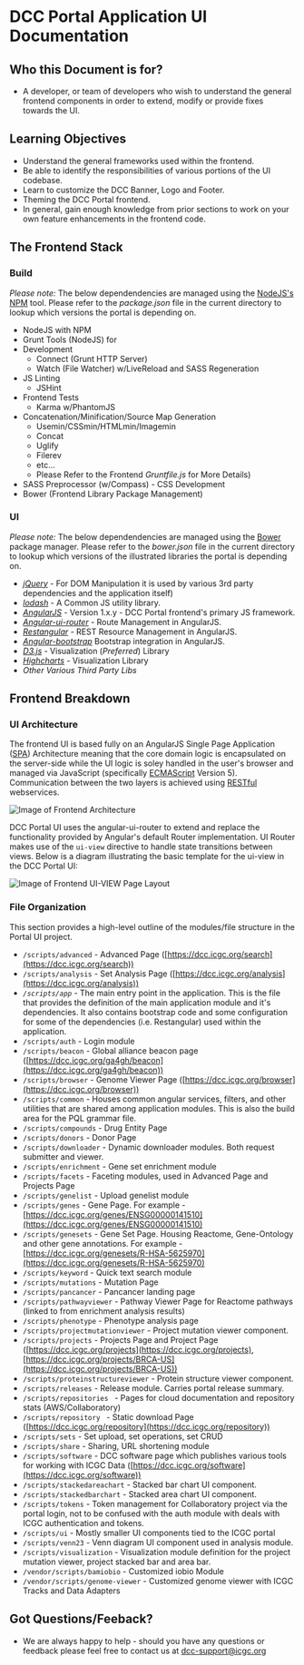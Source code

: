 # DCC Portal Application UI Documentation #




## Who this Document is for? ##

* A developer, or team of developers who wish to understand the general frontend
components in order to extend, modify or provide fixes towards the UI.




## Learning Objectives ##

* Understand the general frameworks used within the frontend.
* Be able to identify the responsibilities of various portions of the UI codebase.
* Learn to customize the DCC Banner, Logo and Footer.
* Theming the DCC Portal frontend.
* In general, gain enough knowledge from prior sections to work on your own feature enhancements in the frontend code.


## The Frontend Stack ##

### Build ###
*Please note:* The below dependendencies are managed using the [NodeJS's](https://nodejs.org) [NPM](https://www.npmjs.com/) tool. Please
refer to the *package.json* file in the current directory to lookup which versions the portal is depending on.


* NodeJS with NPM
* Grunt Tools (NodeJS) for
 * Development
    * Connect (Grunt HTTP Server)
    * Watch (File Watcher) w/LiveReload and SASS Regeneration
 * JS Linting
   * JSHint
 * Frontend Tests
   * Karma w/PhantomJS
 * Concatenation/Minification/Source Map Generation
   * Usemin/CSSmin/HTMLmin/Imagemin
   * Concat
   * Uglify
   * Filerev
   * etc...
   * Please Refer to the Frontend *Gruntfile.js* for More Details)
* SASS Preprocessor (w/Compass) - CSS Development
* Bower (Frontend Library Package Management)
 


### UI ###
*Please note:* The below dependendencies are managed using the [Bower](http://bower.io/) package manager. Please
refer to the *bower.json* file in the current directory to lookup which versions of the illustrated libraries the portal is depending on.

* *[jQuery](https://jquery.com/)* - For DOM Manipulation it is used by various 3rd party dependencies and the application itself)
* *[lodash](https://lodash.com/)* - A Common JS utility library.
* *[AngularJS](https://angularjs.org/)* - Version 1.x.y - DCC Portal frontend's primary JS framework.
* *[Angular-ui-router](https://github.com/angular-ui/ui-router)*  - Route Management in AngularJS.
* *[Restangular](https://github.com/mgonto/restangular)* - REST Resource Management in AngularJS.
* *[Angular-bootstrap](https://angular-ui.github.io/bootstrap/)* Bootstrap integration in AngularJS.
* *[D3.js](https://d3js.org/)* - Visualization (*Preferred*) Library
* *[Highcharts](http://www.highcharts.com/)*  - Visualization Library
* *Other Various Third Party Libs*

## Frontend Breakdown ##

### UI Architecture ###

The frontend UI is based fully on an AngularJS Single Page Application ([SPA](https://en.wikipedia.org/wiki/Single-page_application)) Architecture
meaning that the core domain logic is encapsulated on the server-side while the UI logic is soley handled in the user's browser and managed via JavaScript 
(specifically [ECMAScript](https://en.wikipedia.org/wiki/ECMAScript) Version 5). Communication between the two layers is achieved using [RESTful](https://en.wikipedia.org/wiki/Representational_state_transfer) webservices.

![Image of Frontend Architecture](docs-resources/images/architecture-diagram.png)

DCC Portal UI uses the angular-ui-router to extend and replace the functionality provided by Angular's default Router implementation. UI Router makes
use of the ```ui-view``` directive to handle state transitions between views. Below is a diagram illustrating the basic template for the ui-view in the DCC Portal UI:

![Image of Frontend UI-VIEW Page Layout](docs-resources/images/page-layout.png)

### File Organization ###
This section provides a high-level outline of the modules/file structure in the Portal UI project.

* ```/scripts/advanced``` - Advanced Page ([https://dcc.icgc.org/search](https://dcc.icgc.org/search))
* ```/scripts/analysis``` - Set Analysis Page ([https://dcc.icgc.org/analysis](https://dcc.icgc.org/analysis))
* *```/scripts/app```* - The main entry point in the application. This is the file that provides the definition of the main application module and it's dependencies.
It also contains bootstrap code and some configuration for some of the dependencies (i.e. Restangular) used within the application. 
* ```/scripts/auth``` - Login module
* ```/scripts/beacon``` - Global alliance beacon page ([https://dcc.icgc.org/ga4gh/beacon](https://dcc.icgc.org/ga4gh/beacon))
* ```/scripts/browser``` - Genome Viewer Page ([https://dcc.icgc.org/browser](https://dcc.icgc.org/browser))
* ```/scripts/common``` - Houses common angular services, filters, and other utilities that are shared among application modules. 
This is also the build area for the PQL grammar file.
* ```/scripts/compounds``` - Drug Entity Page
* ```/scripts/donors``` - Donor Page
* ```/scripts/downloader``` - Dynamic downloader modules. Both request submitter and viewer.
* ```/scripts/enrichment``` - Gene set enrichment module
* ```/scripts/facets``` - Faceting modules, used in Advanced Page and Projects Page
* ```/scripts/genelist``` - Upload genelist module
* ```/scripts/genes``` - Gene Page. For example - [https://dcc.icgc.org/genes/ENSG00000141510](https://dcc.icgc.org/genes/ENSG00000141510)
* ```/scripts/genesets``` - Gene Set Page. Housing Reactome, Gene-Ontology and other gene annotations. For example - [https://dcc.icgc.org/genesets/R-HSA-5625970](https://dcc.icgc.org/genesets/R-HSA-5625970)
* ```/scripts/keyword``` - Quick text search module
* ```/scripts/mutations``` - Mutation Page
* ```/scripts/pancancer``` - Pancancer landing page
* ```/scripts/pathwayviewer``` - Pathway Viewer Page for Reactome pathways (linked to from enrichment analysis results)
* ```/scripts/phenotype``` - Phenotype analysis page
* ```/scripts/projectmutationviewer``` - Project mutation viewer component.
* ```/scripts/projects``` - Projects Page and Project Page ([https://dcc.icgc.org/projects](https://dcc.icgc.org/projects), [https://dcc.icgc.org/projects/BRCA-US](https://dcc.icgc.org/projects/BRCA-US))
* ```/scripts/proteinstructureviewer``` - Protein structure viewer component.
* ```/scripts/releases``` - Release module. Carries portal release summary.
* ```/scripts/repositories ``` - Pages for cloud documentation and repository stats (AWS/Collaboratory)
* ```/scripts/repository ``` - Static download Page ([https://dcc.icgc.org/repository](https://dcc.icgc.org/repository))
* ```/scripts/sets``` - Set upload, set operations, set CRUD
* ```/scripts/share``` - Sharing, URL shortening module
* ```/scripts/software``` - DCC software page which publishes various tools for working with ICGC Data ([https://dcc.icgc.org/software](https://dcc.icgc.org/software))
* ```/scripts/stackedareachart``` - Stacked bar chart UI component.
* ```/scripts/stackedbarchart``` - Stacked area chart UI component.
* ```/scripts/tokens``` - Token management for Collaboratory project via the portal login, not to be confused with the auth module with deals with ICGC authentication and tokens.
* ```/scripts/ui``` - Mostly smaller UI components tied to the ICGC portal
* ```/scripts/venn23``` - Venn diagram UI component used in analysis module.
* ```/scripts/visualization``` - Visualization module definition for the project mutation viewer, project stacked bar and area bar.
* ```/vendor/scripts/bamiobio``` - Customized iobio Module
* ```/vendor/scripts/genome-viewer``` - Customized genome viewer with ICGC Tracks and Data Adapters

## Got Questions/Feeback? ##

 * We are always happy to help - should you have any questions or feedback
please feel free to contact us at [dcc-support@icgc.org](mailto:dcc-support@icgc.org) 